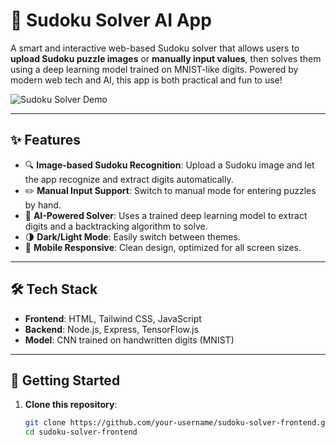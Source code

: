# 🧩 Sudoku Solver AI App

A smart and interactive web-based Sudoku solver that allows users to **upload Sudoku puzzle images** or **manually input values**, then solves them using a deep learning model trained on MNIST-like digits. Powered by modern web tech and AI, this app is both practical and fun to use!

![Sudoku Solver Demo](https://i.ibb.co.com/dhcJmdS/Screenshot-3.png) <!-- 🔁 Replace with actual demo screenshot or GIF link -->

---

## ✨ Features

- 🔍 **Image-based Sudoku Recognition**: Upload a Sudoku image and let the app recognize and extract digits automatically.
- ✏️ **Manual Input Support**: Switch to manual mode for entering puzzles by hand.
- 🧠 **AI-Powered Solver**: Uses a trained deep learning model to extract digits and a backtracking algorithm to solve.
- 🌗 **Dark/Light Mode**: Easily switch between themes.
- 📱 **Mobile Responsive**: Clean design, optimized for all screen sizes.

---

## 🛠️ Tech Stack

- **Frontend**: HTML, Tailwind CSS, JavaScript
- **Backend**: Node.js, Express, TensorFlow.js
- **Model**: CNN trained on handwritten digits (MNIST)

---

## 🚀 Getting Started

1. **Clone this repository**:

   ```bash
   git clone https://github.com/your-username/sudoku-solver-frontend.git
   cd sudoku-solver-frontend
